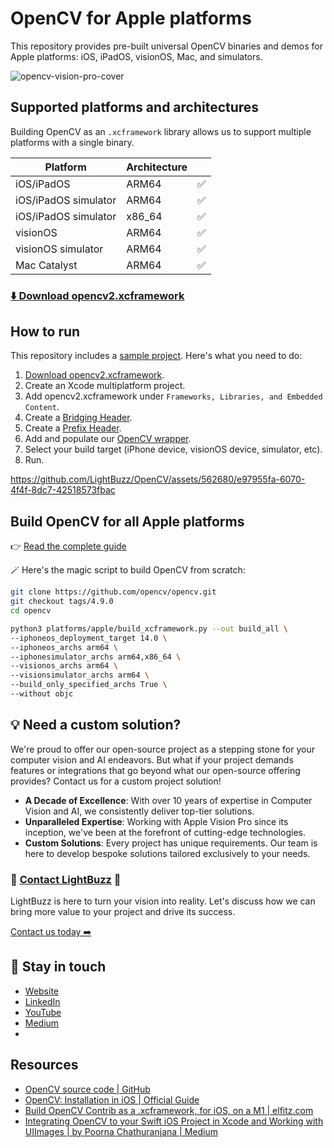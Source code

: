 # OpenCV for Apple platforms

This repository provides pre-built universal OpenCV binaries and demos for Apple platforms: iOS, iPadOS, visionOS, Mac, and simulators.

![opencv-vision-pro-cover](https://github.com/LightBuzz/OpenCV/assets/562680/8908794a-c235-4ffd-afa5-a3a79fcc0af7)

## Supported platforms and architectures

Building OpenCV as an `.xcframework` library allows us to support multiple platforms with a single binary.

| Platform | Architecture | |
| --- | --- | --- |
| iOS/iPadOS | ARM64 | ✅ |
| iOS/iPadOS simulator | ARM64 | ✅ |
| iOS/iPadOS simulator | x86_64 | ✅ |
| visionOS | ARM64 | ✅ |
| visionOS simulator | ARM64 | ✅ |
| Mac Catalyst | ARM64 | ✅ |

### [⬇️ Download opencv2.xcframework](https://github.com/LightBuzz/OpenCV/tree/main/OpenCV-Apple-Mutliplatform/opencv2.xcframework)

## How to run

This repository includes a [sample project](https://github.com/LightBuzz/OpenCV/tree/main/OpenCV-Apple-Mutliplatform). Here's what you need to do:

1. [Download opencv2.xcframework](https://github.com/LightBuzz/OpenCV/tree/main/OpenCV-Apple-Mutliplatform/opencv2.xcframework).
1. Create an Xcode multiplatform project.
2. Add opencv2.xcframework under `Frameworks, Libraries, and Embedded Content`.
3. Create a [Bridging Header](https://github.com/LightBuzz/OpenCV/blob/main/OpenCV-Apple-Mutliplatform/OpenCV-Apple-Mutliplatform/OpenCV-Apple-Mutliplatform-Bridging-Header.h).
4. Create a [Prefix Header](https://github.com/LightBuzz/OpenCV/blob/main/OpenCV-Apple-Mutliplatform/OpenCV-Apple-Mutliplatform/PrefixHeader.pch).
5. Add and populate our [OpenCV wrapper](https://github.com/LightBuzz/OpenCV/blob/main/OpenCV-Apple-Mutliplatform/OpenCV-Apple-Mutliplatform/OpenCVWrapper.mm).
6. Select your build target (iPhone device, visionOS device, simulator, etc).
7. Run.

https://github.com/LightBuzz/OpenCV/assets/562680/e97955fa-6070-4f4f-8dc7-42518573fbac

## Build OpenCV for all Apple platforms

👉 [Read the complete guide](https://lightbuzz.com/?p=6530&preview=true)

🪄 Here's the magic script to build OpenCV from scratch:

```Bash
git clone https://github.com/opencv/opencv.git
git checkout tags/4.9.0
cd opencv

python3 platforms/apple/build_xcframework.py --out build_all \
--iphoneos_deployment_target 14.0 \
--iphoneos_archs arm64 \
--iphonesimulator_archs arm64,x86_64 \
--visionos_archs arm64 \
--visionsimulator_archs arm64 \
--build_only_specified_archs True \
--without objc
```

## 💡 Need a custom solution?

We're proud to offer our open-source project as a stepping stone for your computer vision and AI endeavors. But what if your project demands features or integrations that go beyond what our open-source offering provides? Contact us for a custom project solution!

- **A Decade of Excellence**: With over 10 years of expertise in Computer Vision and AI, we consistently deliver top-tier solutions.
- **Unparalleled Expertise**: Working with Apple Vision Pro since its inception, we've been at the forefront of cutting-edge technologies.
- **Custom Solutions**: Every project has unique requirements. Our team is here to develop bespoke solutions tailored exclusively to your needs.

### 🔗 [Contact LightBuzz](https://lightbuzz.com/contact/) 🚀

LightBuzz is here to turn your vision into reality. Let's discuss how we can bring more value to your project and drive its success.

[Contact us today ➡️](https://lightbuzz.com/contact)

## 👋 Stay in touch

- [Website](https://lightbuzz.com)
- [LinkedIn](https://linkedin.com/company/lightbuzz)
- [YouTube](http://youtube.com/c/lightbuzzsoftware)
- [Medium](https://medium.com/lightbuzz)
- 

## Resources

- [OpenCV source code | GitHub](https://github.com/opencv/opencv/)
- [OpenCV: Installation in iOS | Official Guide](https://docs.opencv.org/4.8.0/d5/da3/tutorial_ios_install.html)
- [Build OpenCV Contrib as a .xcframework, for iOS, on a M1 | elfitz.com](https://weekly.elfitz.com/2022/06/14/build-opencv-contrib-for-ios/)
- [Integrating OpenCV to your Swift iOS Project in Xcode and Working with UIImages | by Poorna Chathuranjana | Medium](https://medium.com/@hdpoorna/integrating-opencv-to-your-swift-ios-project-in-xcode-and-working-with-uiimages-4c614e62ac88)
